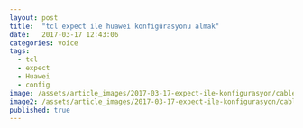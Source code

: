 ```yaml
---
layout: post
title:  "tcl expect ile huawei konfigürasyonu almak"
date:   2017-03-17 12:43:06
categories: voice
tags:
  - tcl
  - expect
  - Huawei
  - config
image: /assets/article_images/2017-03-17-expect-ile-konfigurasyon/cables_l.jpg
image2: /assets/article_images/2017-03-17-expect-ile-konfigurasyon/cables_m.jpg
published: true
---
```

